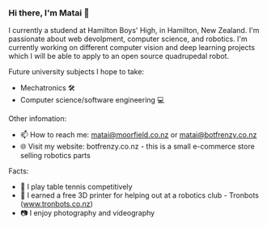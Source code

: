 ### Hi there, I'm Matai 👋
I currently a studend at Hamilton Boys' High, in Hamilton, New Zealand. I'm passionate about web devolpment, computer science, and robotics. I'm currently working on different computer vision and deep learning projects which I will be able to apply to an open source quadrupedal robot.

Future university subjects I hope to take:
- Mechatronics 🛠
- Computer science/software engineering 💻

Other infomation:
- 📫 How to reach me: matai@moorfield.co.nz or matai@botfrenzy.co.nz
- 🌐 Visit my website: botfrenzy.co.nz - this is a small e-commerce store selling robotics parts

Facts:
- 🏓 I play table tennis competitively 
- 🤖 I earned a free 3D printer for helping out at a robotics club - Tronbots (www.tronbots.co.nz)
- 📷 I enjoy photography and videography 
